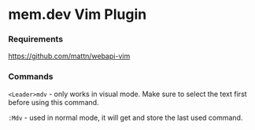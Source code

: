# mem.dev Vim Plugin

### Requirements

https://github.com/mattn/webapi-vim

### Commands

`<Leader>mdv` - only works in visual mode. Make sure to select the text first before using this command.

`:Mdv` - used in normal mode, it will get and store the last used command.
